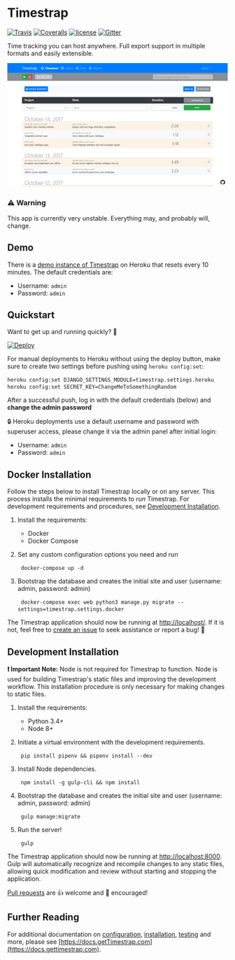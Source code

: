 [//]: # (This file is generated by the documentation build process.)
[//]: # (DO NOT modify it directly!)
[//]: # (See gulp configuration and the `docs` folder for more.)

# Timestrap

[![Travis](https://img.shields.io/travis/overshard/timestrap.svg?style=flat-square)](https://travis-ci.org/overshard/timestrap) [![Coveralls](https://img.shields.io/coveralls/overshard/timestrap.svg?style=flat-square)](https://coveralls.io/github/overshard/timestrap) [![license](https://img.shields.io/github/license/overshard/timestrap.svg?style=flat-square)](https://github.com/overshard/timestrap/blob/master/LICENSE.md) [![Gitter](https://img.shields.io/gitter/room/nwjs/nw.js.svg?style=flat-square)](https://gitter.im/overshard/timestrap)

Time tracking you can host anywhere. Full export support in
multiple formats and easily extensible.

![Timestrap](screenshot.png)

### :warning: Warning

This app is currently very unstable. Everything may, and probably will, change.

## Demo

There is a [demo instance of Timestrap](https://timestrap.herokuapp.com/) on
Heroku that resets every 10 minutes. The default credentials are:

- Username: `admin`
- Password: `admin`

## Quickstart

Want to get up and running quickly? :rocket:

[![Deploy](https://www.herokucdn.com/deploy/button.svg)](https://heroku.com/deploy?template=https://github.com/overshard/timestrap)

For manual deployments to Heroku without using the deploy button, make sure to
create two settings before pushing using `heroku config:set`:

    heroku config:set DJANGO_SETTINGS_MODULE=timestrap.settings.heroku
    heroku config:set SECRET_KEY=ChangeMeToSomethingRandom

After a successful push, log in with the default credentials (below)
and **change the admin password**

:lock: Heroku deployments use a default username and password with superuser 
access, please change it via the admin panel after initial login:

- Username: `admin`
- Password: `admin`

## Docker Installation

Follow the steps below to install Timestrap locally or on any server. This
process installs the minimal requirements to *run* Timestrap. For development
requirements and procedures, see [Development Installation](#development-installation).

1. Install the requirements:
    - Docker
    - Docker Compose

1. Set any custom configuration options you need and run

        docker-compose up -d

1. Bootstrap the database and creates the initial site and user
(username: admin, password: admin)

        docker-compose exec web python3 manage.py migrate --settings=timestrap.settings.docker

The Timestrap application should now be running at [http://localhost/](http://localhost/).
If it is not, feel free to [create an issue](https://github.com/overshard/timestrap/issues)
to seek assistance or report a bug! :bug:

## Development Installation

**:exclamation: Important Note:** Node is not required for Timestrap to function. Node is
used for building Timestrap's static files and improving the development
workflow. This installation procedure is only necessary for making changes to
static files.

1. Install the requirements:
    - Python 3.4+
    - Node 8+

1. Initiate a virtual environment with the development requirements.

        pip install pipenv && pipenv install --dev

1. Install Node dependencies.

        npm install -g gulp-cli && npm install

1. Bootstrap the database and creates the initial site and user
(username: admin, password: admin)

        gulp manage:migrate

1. Run the server!

        gulp

The Timestrap application should now be running at [http://localhost:8000](http://localhost:8000).
Gulp will automatically recognize and recompile changes to any static
files, allowing quick modification and review without starting and stopping
the application.

[Pull requests](https://github.com/overshard/timestrap/pulls) are :+1: welcome
and :clap: encouraged!

## Further Reading

For additional documentation on [configuration](https://docs.gettimestrap.com/en/latest/#configuration), 
[installation](https://docs.gettimestrap.com/en/latest/#installation), 
[testing](https://docs.gettimestrap.com/en/latest/development/testing.html) and
more, please see [https://docs.getTimestrap.com](https://docs.gettimestrap.com).
